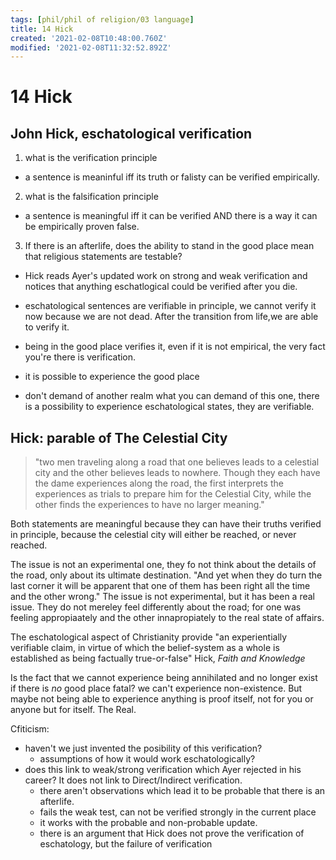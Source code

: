 ```yaml
---
tags: [phil/phil of religion/03 language]
title: 14 Hick
created: '2021-02-08T10:48:00.760Z'
modified: '2021-02-08T11:32:52.892Z'
---
```


# 14 Hick
## John Hick, eschatological verification
1. what is the verification principle
- a sentence is meaninful iff its truth or falisty can be verified empirically.
2. what is the falsification principle
- a sentence is meaningful iff it can be verified AND there is a way it can be empirically proven false.
3. If there is an afterlife, does the ability to stand in the good place mean that religious statements are testable?
- Hick reads Ayer's updated work on strong and weak verification and notices that anything eschatlogical could be verified after you die.
- eschatological sentences are verifiable in principle, we cannot verify it now because we are not dead. After the transition from life,we are able to verify it.

- being in the good place verifies it, even if it is not empirical, the very fact you're there is verification.
- it is possible to experience the good place
- don't demand of another realm what you can demand of this one, there is a possibility to experience eschatological states, they are verifiable.

## Hick: parable of The Celestial City
> "two men traveling along a road that one believes leads to a celestial city and the other believes leads to nowhere. Though they each have the dame experiences along the road, the first interprets the experiences as trials to prepare him for the Celestial City, while the other finds the experiences to have no larger meaning."

Both statements are meaningful because they can have their truths verified in principle, because the celestial city will either be reached, or never reached.

The issue is not an experimental one, they fo not think about the details of the road, only about its ultimate destination. "And yet when they do turn the last corner it will be apparent that one of them has been right all the time and the other wrong."
The issue is not experimental, but it has been a real issue. They do not mereley feel differently about the road; for one was feeling appropiaately and the other innapropiately to the real state of affairs.

The eschatological aspect of Christianity provide "an experientially verifiable claim, in virtue of which the belief-system as a whole is established as being factually true-or-false"
Hick, *Faith and Knowledge*

Is the fact that we cannot experience being annihilated and no longer exist if there is *no* good place fatal?
we can't experience non-existence. But maybe not being able to experience anything is proof itself, not for you or anyone but for itself. The Real.


Cfiticism:

- haven't we just invented the posibility of this verification?
  - assumptions of how it would work eschatologically?
- does this link to weak/strong verification which Ayer rejected in his career? It does not link to Direct/Indirect verification.
  - there aren't observations which lead it to be probable that there is an afterlife.
  - fails the weak test, can not be verified strongly in the current place
  - it works with the probable and non-probable update.
  - there is an argument that Hick does not prove the verification of eschatology, but the failure of verification
